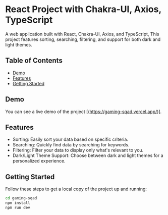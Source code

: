 # React Project with Chakra-UI, Axios, TypeScript

A web application built with React, Chakra-UI, Axios, and TypeScript, This project features sorting, searching, filtering, and support for both dark and light themes.

## Table of Contents

- [Demo](#demo)
- [Features](#features)
- [Getting Started](#getting-started)

## Demo
You can see a live demo of the project [(https://gaming-sqad.vercel.app/)].

## Features

- Sorting: Easily sort your data based on specific criteria.
- Searching: Quickly find data by searching for keywords.
- Filtering: Filter your data to display only what's relevant to you.
- Dark/Light Theme Support: Choose between dark and light themes for a personalized experience.

## Getting Started

Follow these steps to get a local copy of the project up and running:

   ```sh
   cd gaming-sqad
   npm install
   npm run dev
   ```
